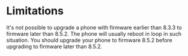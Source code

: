 # Limitations

It's not possible to upgrade a phone with firmware earlier than 8.3.3 to
firmware later than 8.5.2. The phone will usually reboot in loop in such
situation. You should upgrade your phone to firmware 8.5.2 before upgrading
to firmware later than 8.5.2.
